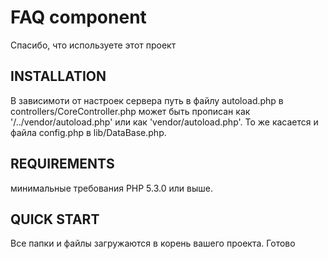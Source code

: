 FAQ component
=============================

Спасибо, что используете этот проект


INSTALLATION
------------

В зависимоти от настроек сервера путь в файлу autoload.php в controllers/CoreController.php 
может быть прописан как '/../vendor/autoload.php' или как 'vendor/autoload.php'. 
То же касается и файла config.php в lib/DataBase.php.

REQUIREMENTS
------------

минимальные требования 
PHP 5.3.0 или выше. 


QUICK START
-----------

Все папки и файлы загружаются в корень вашего проекта. Готово





